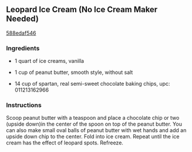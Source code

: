 ## Leopard Ice Cream (No Ice Cream Maker Needed)

[588edaf546](http://www.food.com/recipe/leopard-ice-cream-no-ice-cream-maker-needed-172593)

### Ingredients

 - 1 quart of ice creams, vanilla

 - 1 cup of peanut butter, smooth style, without salt

 - 14 cup of spartan, real semi-sweet chocolate baking chips, upc: 011213162966

### Instructions

Scoop peanut butter with a teaspoon and place a chocolate chip or two (upside down)in the center of the spoon on top of the peanut butter. You can also make small oval balls of peanut butter with wet hands and add an upside down chip to the center. Fold into ice cream. Repeat until the ice cream has the effect of leopard spots. Refreeze.